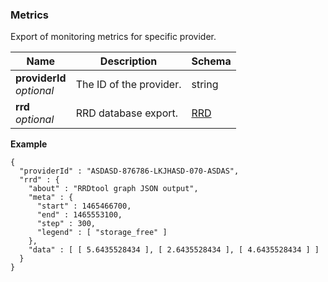 
<a name="metrics"></a>
### Metrics
Export of monitoring metrics for specific provider.


|Name|Description|Schema|
|---|---|---|
|**providerId**  <br>*optional*|The ID of the provider.|string|
|**rrd**  <br>*optional*|RRD database export.|[RRD](RRD.md#rrd)|

**Example**
```
{
  "providerId" : "ASDASD-876786-LKJHASD-070-ASDAS",
  "rrd" : {
    "about" : "RRDtool graph JSON output",
    "meta" : {
      "start" : 1465466700,
      "end" : 1465553100,
      "step" : 300,
      "legend" : [ "storage_free" ]
    },
    "data" : [ [ 5.6435528434 ], [ 2.6435528434 ], [ 4.6435528434 ] ]
  }
}
```



